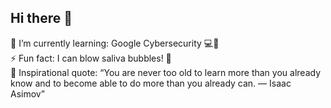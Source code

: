 ## Hi there 👋

<!--
**selrahcjt/selrahcjt** is a ✨ _special_ ✨ repository because its `README.md` (this file) appears on your GitHub profile.

Here are some ideas to get you started:

- 🔭 I’m currently working on ...
- 🌱 I’m currently learning ...
- 👯 I’m looking to collaborate on ...
- 🤔 I’m looking for help with ...
- 💬 Ask me about ...
- 📫 How to reach me: ...
- 😄 Pronouns: ...
- ⚡ Fun fact: ...
-->
 🌱 I’m currently learning: Google Cybersecurity 💻🔐 <br/>
 ⚡ Fun fact: I can blow saliva bubbles! 🫧 <br/>
 💬 Inspirational quote: “You are never too old to learn more than you already know and to become able to do more than you already can. ― Isaac Asimov”

 
